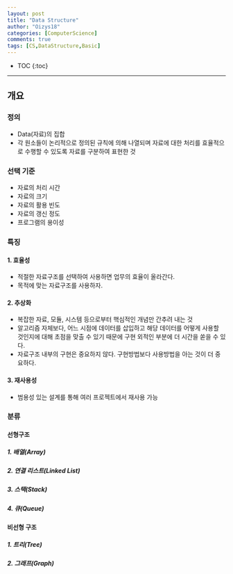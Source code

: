 ```yaml
---
layout: post
title: "Data Structure"
author: "Oizys18"
categories: [ComputerScience]
comments: true
tags: [CS,DataStructure,Basic]
---
```

* TOC
{:toc}
* * *
## 개요

### 정의

- Data(자료)의 집합
- 각 원소들이 논리적으로 정의된 규칙에 의해 나열되며 자료에 대한 처리를 효율적으로 수행할 수 있도록 자료를 구분하여 표현한 것

### 선택 기준

- 자료의 처리 시간
- 자료의 크기
- 자료의 활용 빈도
- 자료의 갱신 정도
- 프로그램의 용이성

### 특징

#### 1. 효율성

- 적절한 자료구조를 선택하여 사용하면 업무의 효율이 올라간다.
- 목적에 맞는 자료구조를 사용하자.

#### 2. 추상화

- 복잡한 자료, 모듈, 시스템 등으로부터 핵심적인 개념만 간추려 내는 것
- 알고리즘 자체보다, 어느 시점에 데이터를 삽입하고 해당 데이터를 어떻게 사용할 것인지에 대해 초점을 맞출 수 있기 때문에 구현 외적인 부분에 더 시간을 쏟을 수 있다.
- 자료구조 내부의 구현은 중요하지 않다. 구현방법보다 사용방법을 아는 것이 더 중요하다.

#### 3. 재사용성

- 범용성 있는 설계를 통해 여러 프로젝트에서 재사용 가능

### 분류

#### 선형구조

##### 1. 배열(Array)

##### 2. 연결 리스트(Linked List)

##### 3. 스택(Stack)

##### 4. 큐(Queue)

#### 비선형 구조

##### 1. 트리(Tree)

##### 2. 그래프(Graph)

